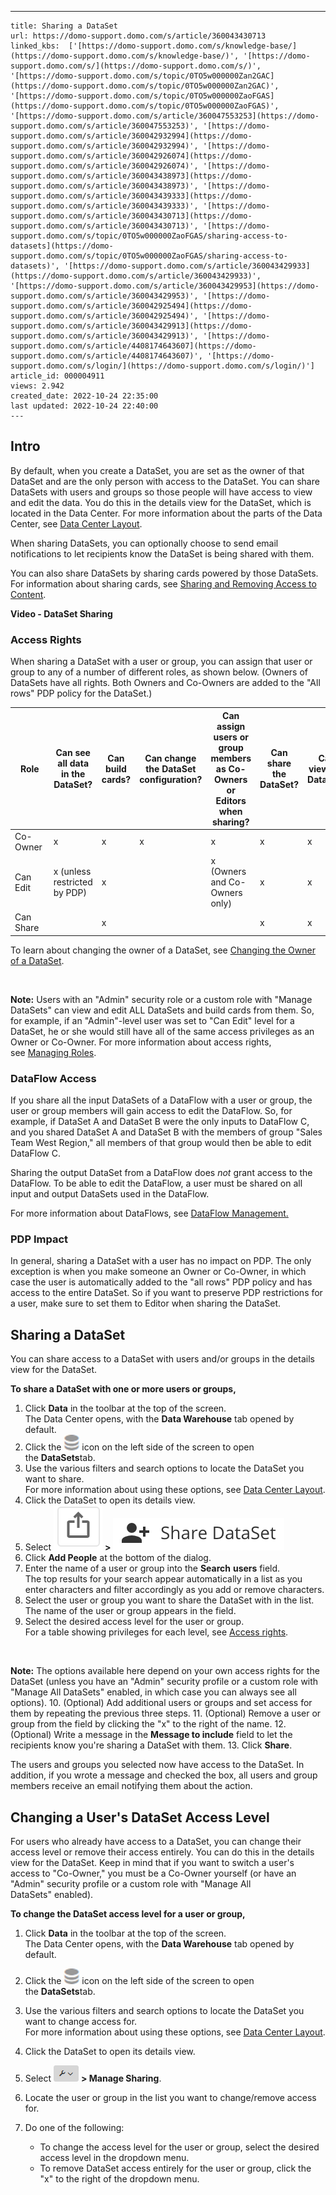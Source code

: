 ---
    title: Sharing a DataSet
    url: https://domo-support.domo.com/s/article/360043430713
    linked_kbs:  ['[https://domo-support.domo.com/s/knowledge-base/](https://domo-support.domo.com/s/knowledge-base/)', '[https://domo-support.domo.com/s/](https://domo-support.domo.com/s/)', '[https://domo-support.domo.com/s/topic/0TO5w000000Zan2GAC](https://domo-support.domo.com/s/topic/0TO5w000000Zan2GAC)', '[https://domo-support.domo.com/s/topic/0TO5w000000ZaoFGAS](https://domo-support.domo.com/s/topic/0TO5w000000ZaoFGAS)', '[https://domo-support.domo.com/s/article/360047553253](https://domo-support.domo.com/s/article/360047553253)', '[https://domo-support.domo.com/s/article/360042932994](https://domo-support.domo.com/s/article/360042932994)', '[https://domo-support.domo.com/s/article/360042926074](https://domo-support.domo.com/s/article/360042926074)', '[https://domo-support.domo.com/s/article/360043438973](https://domo-support.domo.com/s/article/360043438973)', '[https://domo-support.domo.com/s/article/360043439333](https://domo-support.domo.com/s/article/360043439333)', '[https://domo-support.domo.com/s/article/360043430713](https://domo-support.domo.com/s/article/360043430713)', '[https://domo-support.domo.com/s/topic/0TO5w000000ZaoFGAS/sharing-access-to-datasets](https://domo-support.domo.com/s/topic/0TO5w000000ZaoFGAS/sharing-access-to-datasets)', '[https://domo-support.domo.com/s/article/360043429933](https://domo-support.domo.com/s/article/360043429933)', '[https://domo-support.domo.com/s/article/360043429953](https://domo-support.domo.com/s/article/360043429953)', '[https://domo-support.domo.com/s/article/360042925494](https://domo-support.domo.com/s/article/360042925494)', '[https://domo-support.domo.com/s/article/360043429913](https://domo-support.domo.com/s/article/360043429913)', '[https://domo-support.domo.com/s/article/4408174643607](https://domo-support.domo.com/s/article/4408174643607)', '[https://domo-support.domo.com/s/login/](https://domo-support.domo.com/s/login/)']
    article_id: 000004911
    views: 2.942
    created_date: 2022-10-24 22:35:00
    last updated: 2022-10-24 22:40:00
    ---



Intro
-----


By default, when you create a DataSet, you are set as the owner of that DataSet and are the only person with access to the DataSet. You can share DataSets with users and groups so those people will have access to view and edit the data. You do this in the details view for the DataSet, which is located in the Data Center. For more information about the parts of the Data Center, see [Data Center Layout](https://domo-support.domo.com/s/article/360047553253). 


When sharing DataSets, you can optionally choose to send email notifications to let recipients know the DataSet is being shared with them.


You can also share DataSets by sharing cards powered by those DataSets. For information about sharing cards, see [Sharing and Removing Access to Content](/s/article/360042932994 "Sharing and Removing Access to Content").


**Video - DataSet Sharing**



### Access Rights


When sharing a DataSet with a user or group, you can assign that user or group to any of a number of different roles, as shown below. (Owners of DataSets have all rights. Both Owners and Co-Owners are added to the "All rows" PDP policy for the DataSet.)  




| Role | Can see all data in the DataSet? | Can build cards? | Can change the DataSet configuration? | Can assign users or group members as Co-Owners or Editors when sharing? | Can share the DataSet? | Can view the DataSet? |
| --- | --- | --- | --- | --- | --- | --- |
| Co-Owner  | x | x | x | x | x | x |
| Can Edit | x (unless restricted by PDP) | x |   | x (Owners and Co-Owners only) | x | x |
| Can Share |   | x |   |   | x | x |


To learn about changing the owner of a DataSet, see [Changing the Owner of a DataSet](/s/article/360042926074 "Changing the Owner of a DataSet"). 




 

**Note:** Users with an "Admin" security role or a custom role with "Manage DataSets" can view and edit ALL DataSets and build cards from them. So, for example, if an "Admin"-level user was set to "Can Edit" level for a DataSet, he or she would still have all of the same access privileges as an Owner or Co-Owner. For more information about access rights, see [Managing Roles](/s/article/360043438973 "Security Role Reference").



### DataFlow Access


If you share all the input DataSets of a DataFlow with a user or group, the user or group members will gain access to edit the DataFlow. So, for example, if DataSet A and DataSet B were the only inputs to DataFlow C, and you shared DataSet A and DataSet B with the members of group "Sales Team West Region," all members of that group would then be able to edit DataFlow C.   


Sharing the output DataSet from a DataFlow does *not* grant access to the DataFlow. To be able to edit the DataFlow, a user must be shared on all input and output DataSets used in the DataFlow.


For more information about DataFlows, see [DataFlow Management.](/s/article/360043439333)


### PDP Impact


In general, sharing a DataSet with a user has no impact on PDP. The only exception is when you make someone an Owner or Co-Owner, in which case the user is automatically added to the "all rows" PDP policy and has access to the entire DataSet. So if you want to preserve PDP restrictions for a user, make sure to set them to Editor when sharing the DataSet. 


Sharing a DataSet
-----------------


You can share access to a DataSet with users and/or groups in the details view for the DataSet.


**To share a DataSet with one or more users or groups,**


1. Click **Data** in the toolbar at the top of the screen.  
 The Data Center opens, with the **Data Warehouse** tab opened by default.
2. Click the ![data_center_datasets_icon.png](data_center_datasets_icon.png) icon on the left side of the screen to open the **DataSets**tab.
3. Use the various filters and search options to locate the DataSet you want to share.  
 For more information about using these options, see [Data Center Layout](https://domo-support.domo.com/s/article/360047553253).
4. Click the DataSet to open its details view.
5. Select ![Share_Icon.png](Share_Icon.png) **> ![Share_DataSet.png](Share_DataSet.png)**
6. Click **Add People** at the bottom of the dialog.
7. Enter the name of a user or group into the **Search** **users** field.  
 The top results for your search appear automatically in a list as you enter characters and filter accordingly as you add or remove characters.
8. Select the user or group you want to share the DataSet with in the list.  
 The name of the user or group appears in the field.
9. Select the desired access level for the user or group.  
 For a table showing privileges for each level, see [Access rights](/s/article/360042932994 "Sharing a DataSet").




 

**Note:** The options available here depend on your own access rights for the DataSet (unless you have an "Admin" security profile or a custom role with "Manage All DataSets" enabled, in which case you can always see all options).
10. (Optional) Add additional users or groups and set access for them by repeating the previous three steps.
11. (Optional) Remove a user or group from the field by clicking the "x" to the right of the name.
12. (Optional) Write a message in the **Message to include** field to let the recipients know you're sharing a DataSet with them.
13. Click **Share**.


The users and groups you selected now have access to the DataSet. In addition, if you wrote a message and checked the box, all users and group members receive an email notifying them about the action.


Changing a User's DataSet Access Level
--------------------------------------


For users who already have access to a DataSet, you can change their access level or remove their access entirely. You can do this in the details view for the DataSet. Keep in mind that if you want to switch a user's access to "Co-Owner," you must be a Co-Owner yourself (or have an "Admin" security profile or a custom role with "Manage All DataSets" enabled).


**To change the DataSet access level for a user or group,**


1. Click **Data** in the toolbar at the top of the screen.  
 The Data Center opens, with the **Data Warehouse** tab opened by default.
2. Click the ![data_center_datasets_icon.png](data_center_datasets_icon.png) icon on the left side of the screen to open the **DataSets**tab.
3. Use the various filters and search options to locate the DataSet you want to change access for.  
 For more information about using these options, see [Data Center Layout](https://domo-support.domo.com/s/article/360047553253).
4. Click the DataSet to open its details view.
5. Select ![gear_menu_icon.png](gear_menu_icon.png) **> Manage Sharing**.
6. Locate the user or group in the list you want to change/remove access for.
7. Do one of the following:


	* To change the access level for the user or group, select the desired access level in the dropdown menu.
	* To remove DataSet access entirely for the user or group, click the "x" to the right of the dropdown menu.
